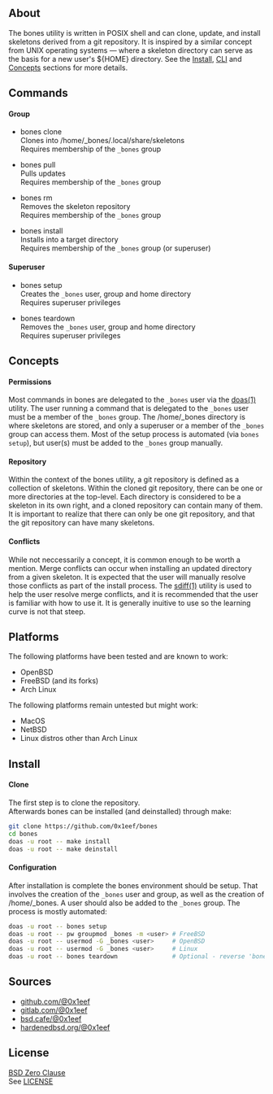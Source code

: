 ## About

The bones utility is written in POSIX shell and can clone,
update, and install skeletons derived from a git repository.
It is inspired by a similar concept from UNIX operating systems &mdash;
where a skeleton directory can serve as the basis for a new user's
${HOME} directory. See the
[Install](#install), [CLI](#cli) and [Concepts](#concepts)
sections for more details.

## Commands

#### Group

* bones clone <br>
Clones into /home/_bones/.local/share/skeletons <br>
Requires membership of the `_bones` group <br>

* bones pull <br>
Pulls updates <br>
Requires membership of the `_bones` group <br>

* bones rm <br>
Removes the skeleton repository <br>
Requires membership of the `_bones` group <br>

* bones install <br>
Installs into a target directory <br>
Requires membership of the `_bones` group (or superuser) <br>

#### Superuser

* bones setup <br>
Creates the `_bones` user, group and home directory <br>
Requires superuser privileges <br>

* bones teardown <br>
Removes the `_bones` user, group and home directory <br>
Requires superuser privileges <br>

## Concepts

#### Permissions

Most commands in bones are delegated to the `_bones` user
via the [doas(1)](https://man.openbsd.org/doas) utility.
The user running a command that is delegated to the
`_bones` user must be a member of the `_bones` group.
The /home/_bones directory is where skeletons are stored,
and only a superuser or a member of the `_bones` group can
access them. Most of the setup process is automated (via
`bones setup`), but user(s) must be added to the `_bones`
group manually.

#### Repository

Within the context of the bones utility, a git repository is defined
as a collection of skeletons. Within the cloned git repository,
there can be one or more directories at the top-level.
Each directory is considered to be a skeleton in its own right,
and a cloned repository can contain many of them. It is important
to realize that there can only be one git repository, and that
the git repository can have many skeletons.

#### Conflicts

While not neccessarily a concept, it is common enough to be worth
a mention. Merge conflicts can occur when installing an updated
directory from a given skeleton. It is expected that the user
will manually resolve those conflicts as part of the install
process. The
[sdiff(1)](https://man.freebsd.org/cgi/man.cgi?sdiff)
utility is used to help the user resolve merge conflicts, and
it is recommended that the user is familiar with how to use it.
It is generally inuitive to use so the learning curve is not that
steep.

## Platforms

The following platforms have been tested and are known to work:

* OpenBSD
* FreeBSD (and its forks)
* Arch Linux

The following platforms remain untested but might work:

* MacOS
* NetBSD
* Linux distros other than Arch Linux

## Install

#### Clone

The first step is to clone the repository. <br>
Afterwards bones can be installed (and deinstalled) through make:

```sh
git clone https://github.com/0x1eef/bones
cd bones
doas -u root -- make install
doas -u root -- make deinstall
```

#### Configuration

After installation is complete the bones environment should be setup.
That involves the creation of the `_bones` user and group, as well as
the creation of /home/\_bones. A user should also be added to the
`_bones` group. The process is mostly automated:

```sh
doas -u root -- bones setup
doas -u root -- pw groupmod _bones -m <user> # FreeBSD
doas -u root -- usermod -G _bones <user>     # OpenBSD
doas -u root -- usermod -G _bones <user>     # Linux
doas -u root -- bones teardown               # Optional - reverse 'bones setup'
```

## Sources

* [github.com/@0x1eef](https://github.com/0x1eef/bones)
* [gitlab.com/@0x1eef](https://gitlab.com/0x1eef/bones)
* [bsd.cafe/@0x1eef](https://brew.bsd.cafe/0x1eef/bones)
* [hardenedbsd.org/@0x1eef](https://git.hardenedbsd.org/0x1eef/bones)

## License

[BSD Zero Clause](https://choosealicense.com/licenses/0bsd/) <br>
See [LICENSE](./share/bones/LICENSE)
